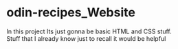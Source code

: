 # odin-recipes_Website

In this project Its just gonna be basic HTML and CSS stuff.<br> Stuff that I already know just to recall it would be helpful